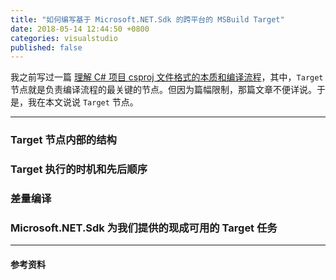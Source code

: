 ```yaml
---
title: "如何编写基于 Microsoft.NET.Sdk 的跨平台的 MSBuild Target"
date: 2018-05-14 12:44:50 +0800
categories: visualstudio
published: false
---
```


我之前写过一篇 [理解 C# 项目 csproj 文件格式的本质和编译流程](/post/understand-the-csproj.html)，其中，`Target` 节点就是负责编译流程的最关键的节点。但因为篇幅限制，那篇文章不便详说。于是，我在本文说说 `Target` 节点。

---

<div id="toc"></div>

### Target 节点内部的结构

### Target 执行的时机和先后顺序

### 差量编译

### Microsoft.NET.Sdk 为我们提供的现成可用的 Target 任务


---

#### 参考资料
